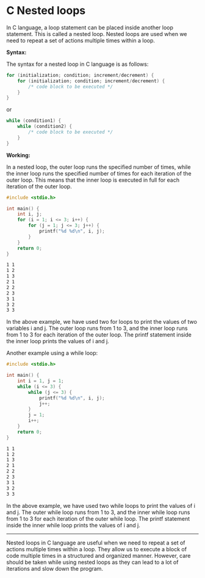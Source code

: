 # C Nested loops

In C language, a loop statement can be placed inside another loop statement. This is called a nested loop. Nested loops are used when we need to repeat a set of actions multiple times within a loop.

__Syntax:__

The syntax for a nested loop in C language is as follows:

```c
for (initialization; condition; increment/decrement) {
    for (initialization; condition; increment/decrement) {
        /* code block to be executed */
    }
}
```

or 

```c
while (condition1) {
    while (condition2) {
        /* code block to be executed */
    }
}
```

__Working:__

In a nested loop, the outer loop runs the specified number of times, while the inner loop runs the specified number of times for each iteration of the outer loop. This means that the inner loop is executed in full for each iteration of the outer loop.

```c
#include <stdio.h>

int main() {
    int i, j;
    for (i = 1; i <= 3; i++) {
        for (j = 1; j <= 3; j++) {
            printf("%d %d\n", i, j);
        }
    }
    return 0;
}
```

```zsh
1 1
1 2
1 3
2 1
2 2
2 3
3 1
3 2
3 3
```

In the above example, we have used two for loops to print the values of two variables i and j. The outer loop runs from 1 to 3, and the inner loop runs from 1 to 3 for each iteration of the outer loop. The printf statement inside the inner loop prints the values of i and j.

Another example using a while loop:

```c
#include <stdio.h>

int main() {
    int i = 1, j = 1;
    while (i <= 3) {
        while (j <= 3) {
            printf("%d %d\n", i, j);
            j++;
        }
        j = 1;
        i++;
    }
    return 0;
}
```

```zsh
1 1
1 2
1 3
2 1
2 2
2 3
3 1
3 2
3 3
```

In the above example, we have used two while loops to print the values of i and j. The outer while loop runs from 1 to 3, and the inner while loop runs from 1 to 3 for each iteration of the outer while loop. The printf statement inside the inner while loop prints the values of i and j.

<hr>

Nested loops in C language are useful when we need to repeat a set of actions multiple times within a loop. They allow us to execute a block of code multiple times in a structured and organized manner. However, care should be taken while using nested loops as they can lead to a lot of iterations and slow down the program.